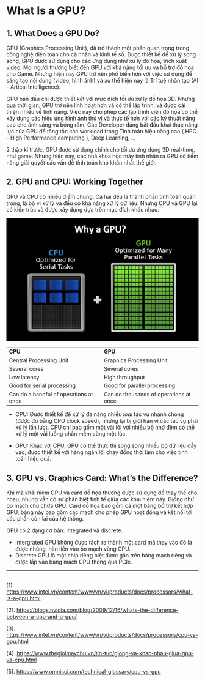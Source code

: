 # What Is a GPU?

## 1. What Does a GPU Do?

GPU (Graphics Processing Unit), đã trở thành một phần quan trọng trong công nghệ điện toán cho cá nhân và kinh tế số. Được thiết kế để xử lý song song, GPU được sử dụng cho các ứng dụng như xử lý đồ họa, trích xuất video. 
Mọi người thường biết đến GPU với khả năng tối ưu và hỗ trợ đồ họa cho Game. Nhưng hiện nay GPU trở nên phổ biến hơn với việc sử dụng để sáng tạo nội dung (video, hình ảnh) và xu thế hiện nay là Trí tuệ nhân tạo (AI - Artical Intelligence). 

GPU ban đầu chỉ được thiết kết với mục đích tối ưu xử lý đồ họa 3D. Nhưng qua thời gian, GPU trở nên linh hoạt hơn và có thể lập trình, và được cải thiện nhiều về tính năng. Việc này cho phép các lập trình viên đồ họa có thể xây dựng các hiệu ứng hình ảnh thú vị và thực tế hơn với các kỹ thuật nâng cao cho ánh sáng và bóng râm. 
Các Developer đang bắt đầu khai thác năng lực của GPU để tăng tốc các workload trong Tính toán hiệu năng cao ( HPC - High Performance computing ), Deep Learning, ...

2 thập kỉ trước, GPU được sử dụng chính cho tối ưu ứng dụng 3D real-time, như game. Nhưng hiện nay, các nhà khoa học máy tính nhận ra GPU có tiềm năng giải quyết các vấn đề tính toán khó khăn nhất thế giới.


## 2. GPU and CPU: Working Together

GPU và CPU có nhiều điểm chung. Cả hai đều là thành phần tính toán quan trọng, là bộ vi xử lý và đều có khả năng xử lý dữ liệu. Nhưng CPU và GPU lại có kiến trúc và được xây dựng dựa trên mục đích khác nhau.

![CPUvsGPU](../images/GPU-overview01.png)

| | |
|-|-|
|__CPU__| __GPU__ |
| Central Processing Unit | Graphics Processing Unit |
| Several cores | Several cores|
| Low latency | High throughput |
| Good for serial processing | Good for parallel processing |
| Can do a handful of operations at once | Can do thousands of operations at once|

- CPU: Được thiết kế để xử lý đa năng nhiều *loại* tác vụ nhanh chóng (được đo bằng CPU clock speed), nhưng lại bị giới hạn vì các tác vụ phải xử lý lần lượt. CPU chỉ bao gồm một vài lõi với nhiều bộ nhớ đệm có thể xử lý một vài luồng phần mềm cùng một lúc.

- GPU: Khác với CPU, GPU có thể thực thi song song nhiều bộ dữ liệu đẩy vào, được thiết kế với hàng ngàn lõi chạy đồng thời làm cho việc tính toán hiệu quả.

## 3. GPU vs. Graphics Card: What’s the Difference?
Khi mà khái niệm GPU và card đồ họa thường được sử dụng để thay thế cho nhau, nhung vẫn có sự phân biệt tinh tế giữa các khái niệm này.
Giống như bo mạch chủ chứa GPU. Card đồ họa bao gồm cả một bảng bổ trợ kết hợp GPU, bảng này bao gồm các mạch cho phép GPU hoạt động và kết nối tới các phần còn lại của hệ thống.

GPU có 2 dạng cơ bản: integrated và discrete.
- Intergrated GPU không được tách ra thành một card mà thay vào đó là được nhúng, hàn liền vào bo mạch vùng CPU. 
- Discrete GPU là một chip riêng biệt được gắn trên bảng mạch riêng và được lắp vào bảng mạch CPU thông qua PCIe. 

---
## 
[1]. https://www.intel.vn/content/www/vn/vi/products/docs/processors/what-is-a-gpu.html

[2]. https://blogs.nvidia.com/blog/2009/12/16/whats-the-difference-between-a-cpu-and-a-gpu/

[3]. https://www.intel.vn/content/www/vn/vi/products/docs/processors/cpu-vs-gpu.html

[4]. https://www.thegioimaychu.vn/tin-tuc/giong-va-khac-nhau-giua-gpu-va-cpu.html

[5]. https://www.omnisci.com/technical-glossary/cpu-vs-gpu